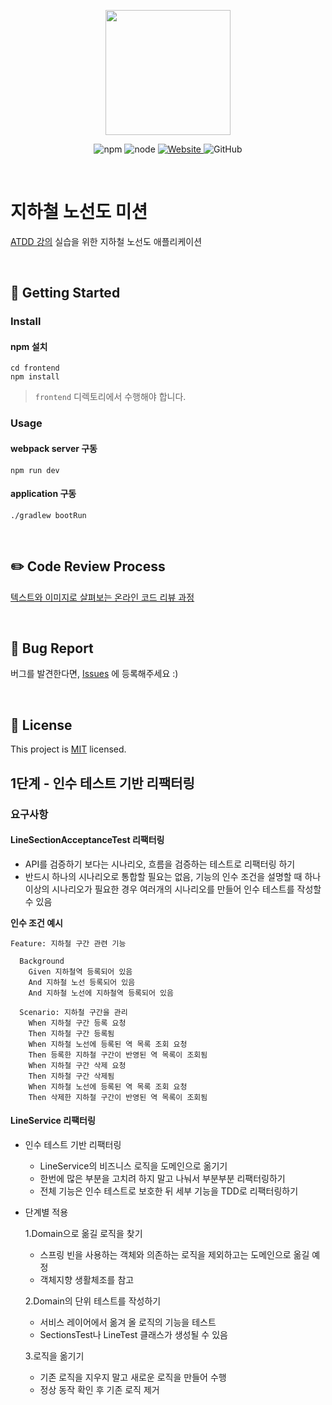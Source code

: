 <p align="center">
    <img width="200px;" src="https://raw.githubusercontent.com/woowacourse/atdd-subway-admin-frontend/master/images/main_logo.png"/>
</p>
<p align="center">
  <img alt="npm" src="https://img.shields.io/badge/npm-%3E%3D%205.5.0-blue">
  <img alt="node" src="https://img.shields.io/badge/node-%3E%3D%209.3.0-blue">
  <a href="https://edu.nextstep.camp/c/R89PYi5H" alt="nextstep atdd">
    <img alt="Website" src="https://img.shields.io/website?url=https%3A%2F%2Fedu.nextstep.camp%2Fc%2FR89PYi5H">
  </a>
  <img alt="GitHub" src="https://img.shields.io/github/license/next-step/atdd-subway-service">
</p>

<br>

# 지하철 노선도 미션
[ATDD 강의](https://edu.nextstep.camp/c/R89PYi5H) 실습을 위한 지하철 노선도 애플리케이션

<br>

## 🚀 Getting Started

### Install
#### npm 설치
```
cd frontend
npm install
```
> `frontend` 디렉토리에서 수행해야 합니다.

### Usage
#### webpack server 구동
```
npm run dev
```
#### application 구동
```
./gradlew bootRun
```
<br>

## ✏️ Code Review Process
[텍스트와 이미지로 살펴보는 온라인 코드 리뷰 과정](https://github.com/next-step/nextstep-docs/tree/master/codereview)

<br>

## 🐞 Bug Report

버그를 발견한다면, [Issues](https://github.com/next-step/atdd-subway-service/issues) 에 등록해주세요 :)

<br>

## 📝 License

This project is [MIT](https://github.com/next-step/atdd-subway-service/blob/master/LICENSE.md) licensed.

## 1단계 - 인수 테스트 기반 리팩터링

### 요구사항

#### LineSectionAcceptanceTest 리팩터링

- API를 검증하기 보다는 시나리오, 흐름을 검증하는 테스트로 리팩터링 하기
- 반드시 하나의 시나리오로 통합할 필요는 없음, 기능의 인수 조건을 설명할 때 하나 이상의 시나리오가 필요한 경우 여러개의 시나리오를 만들어 인수 테스트를 작성할 수 있음

**인수 조건 예시**
```
Feature: 지하철 구간 관련 기능

  Background 
    Given 지하철역 등록되어 있음
    And 지하철 노선 등록되어 있음
    And 지하철 노선에 지하철역 등록되어 있음

  Scenario: 지하철 구간을 관리
    When 지하철 구간 등록 요청
    Then 지하철 구간 등록됨
    When 지하철 노선에 등록된 역 목록 조회 요청
    Then 등록한 지하철 구간이 반영된 역 목록이 조회됨
    When 지하철 구간 삭제 요청
    Then 지하철 구간 삭제됨
    When 지하철 노선에 등록된 역 목록 조회 요청
    Then 삭제한 지하철 구간이 반영된 역 목록이 조회됨
```

#### LineService 리팩터링

- 인수 테스트 기반 리팩터링

    - LineService의 비즈니스 로직을 도메인으로 옮기기
    - 한번에 많은 부분을 고치려 하지 말고 나눠서 부분부분 리팩터링하기
    - 전체 기능은 인수 테스트로 보호한 뒤 세부 기능을 TDD로 리팩터링하기

- 단계별 적용

  1.Domain으로 옮길 로직을 찾기

    - 스프링 빈을 사용하는 객체와 의존하는 로직을 제외하고는 도메인으로 옮길 예정
    - 객체지향 생활체조를 참고

  2.Domain의 단위 테스트를 작성하기

    - 서비스 레이어에서 옮겨 올 로직의 기능을 테스트
    - SectionsTest나 LineTest 클래스가 생성될 수 있음

  3.로직을 옮기기

    - 기존 로직을 지우지 말고 새로운 로직을 만들어 수행
    - 정상 동작 확인 후 기존 로직 제거



